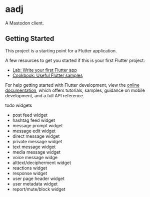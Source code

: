# aadj

A Mastodon client.

## Getting Started

This project is a starting point for a Flutter application.

A few resources to get you started if this is your first Flutter project:

- [Lab: Write your first Flutter app](https://docs.flutter.dev/get-started/codelab)
- [Cookbook: Useful Flutter samples](https://docs.flutter.dev/cookbook)

For help getting started with Flutter development, view the
[online documentation](https://docs.flutter.dev/), which offers tutorials,
samples, guidance on mobile development, and a full API reference.

todo widgets

- post feed widget
- hashtag feed widget
- message prompt widget
- message edit widget
- direct message widget
- private message widget
- text message widget
- media message widget
- voice message widge
- alttext/decipherment widget
- reactions widget
- response widget
- user page header widget
- user metadata widget
- report/mute/block widget